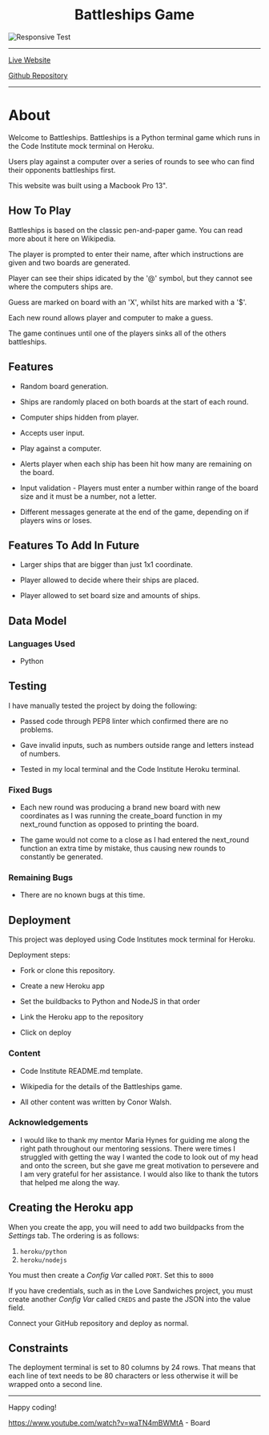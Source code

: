 <h1 align="center">Battleships Game</h1>

![Responsive Test](assets/images/ceart-responsive.png)

---

[Live Website](https://conorwalsh1.github.io/ceart-kids-quiz/)

[Github Repository](https://github.com/conorwalsh1/ceart-kids-quiz)

---

# About

Welcome to Battleships. Battleships is a Python terminal game which runs in the Code Institute mock terminal on Heroku.

Users play against a computer over a series of rounds to see who can find their opponents battleships first.

This website was built using a Macbook Pro 13".

## How To Play

Battleships is based on the classic pen-and-paper game. You can read more about it here on Wikipedia.

The player is prompted to enter their name, after which instructions are given and two boards are generated.

Player can see their ships idicated by the '@' symbol, but they cannot see where the computers ships are.

Guess are marked on board with an 'X', whilst hits are marked with a '$'.

Each new round allows player and computer to make a guess.

The game continues until one of the players sinks all of the others battleships.
    
## Features

- Random board generation.

- Ships are randomly placed on both boards at the start of each round.

-  Computer ships hidden from player.

- Accepts user input.

- Play against a computer.

- Alerts player when each ship has been hit how many are remaining on the board.

- Input validation - Players must enter a number within range of the board size and it must be a number, not a letter.

- Different messages generate at the end of the game, depending on if players wins or loses.

## Features To Add In Future

-   Larger ships that are bigger than just 1x1 coordinate.

- Player allowed to decide where their ships are placed.

- Player allowed to set board size and amounts of ships.

## Data Model

### Languages Used

-    Python

## Testing

I have manually tested the project by doing the following:

- Passed code through PEP8  linter which confirmed there are no problems.

- Gave invalid inputs, such as numbers outside range and letters instead of numbers.

- Tested in my local terminal and the Code Institute Heroku terminal.

### Fixed Bugs

- Each new round was producing a brand new board with new coordinates as I was running the create_board function in my next_round function as opposed to printing the board.

- The game would not come to a close as I had entered the next_round function an extra time by mistake, thus causing new rounds to constantly be generated.

### Remaining Bugs

-   There are no known bugs at this time.

## Deployment

This project was deployed using Code Institutes mock terminal for Heroku.

Deployment steps:

- Fork or clone this repository.

- Create a new Heroku app

- Set the buildbacks to Python and NodeJS in that order

- Link the Heroku app to the repository

- Click on deploy

### Content

-   Code Institute README.md template.

- Wikipedia for the details of the Battleships game.

-   All other content was written by Conor Walsh.


### Acknowledgements

-   I would like to thank my mentor Maria Hynes for guiding me along the right path throughout our mentoring sessions. There were times I struggled with getting the way I wanted the code to look out of my head and onto the screen, but she gave me great motivation to persevere and I am very grateful for her assistance. I would also like to thank the tutors that helped me along the way.

## Creating the Heroku app

When you create the app, you will need to add two buildpacks from the _Settings_ tab. The ordering is as follows:

1. `heroku/python`
2. `heroku/nodejs`

You must then create a _Config Var_ called `PORT`. Set this to `8000`

If you have credentials, such as in the Love Sandwiches project, you must create another _Config Var_ called `CREDS` and paste the JSON into the value field.

Connect your GitHub repository and deploy as normal.

## Constraints

The deployment terminal is set to 80 columns by 24 rows. That means that each line of text needs to be 80 characters or less otherwise it will be wrapped onto a second line.

-----
Happy coding!

https://www.youtube.com/watch?v=waTN4mBWMtA - Board